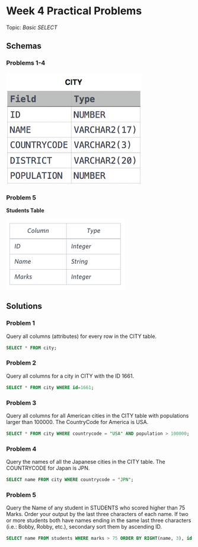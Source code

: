 # Week 4 Practical Problems
Topic: _Basic SELECT_

## Schemas

### Problems 1-4
![City Table](./schema1.jpg)

### Problem 5
**Students Table**

![Students Table](./schema2.png)

## Solutions

### Problem 1
Query all columns (attributes) for every row in the CITY table.

```sql
SELECT * FROM city;
```

### Problem 2
Query all columns for a city in CITY with the ID 1661.

```sql
SELECT * FROM city WHERE id=1661;
```

### Problem 3
Query all columns for all American cities in the CITY table with
populations larger than 100000. The CountryCode for America is USA.

```sql
SELECT * FROM city WHERE countrycode = "USA" AND population > 100000;
```

### Problem 4
Query the names of all the Japanese cities in the CITY table. The COUNTRYCODE for Japan is JPN.

```sql
SELECT name FROM city WHERE countrycode = "JPN";
```

### Problem 5
Query the Name of any student in STUDENTS who scored higher than 75 Marks.
Order your output by the last three characters of each name. If two or
more students both have names ending in the same last three characters
(i.e.: Bobby, Robby, etc.), secondary sort them by ascending ID.
```sql
SELECT name FROM students WHERE marks > 75 ORDER BY RIGHT(name, 3), id ASC;
```
